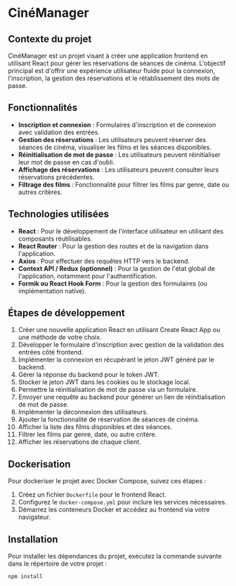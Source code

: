 # CinéManager

## Contexte du projet

CinéManager est un projet visant à créer une application frontend en utilisant React pour gérer les réservations de séances de cinéma. L'objectif principal est d'offrir une expérience utilisateur fluide pour la connexion, l'inscription, la gestion des réservations et le rétablissement des mots de passe.

## Fonctionnalités

- **Inscription et connexion** : Formulaires d'inscription et de connexion avec validation des entrées.
- **Gestion des réservations** : Les utilisateurs peuvent réserver des séances de cinéma, visualiser les films et les séances disponibles.
- **Réinitialisation de mot de passe** : Les utilisateurs peuvent réinitialiser leur mot de passe en cas d'oubli.
- **Affichage des réservations** : Les utilisateurs peuvent consulter leurs réservations précédentes.
- **Filtrage des films** : Fonctionnalité pour filtrer les films par genre, date ou autres critères.

## Technologies utilisées

- **React** : Pour le développement de l'interface utilisateur en utilisant des composants réutilisables.
- **React Router** : Pour la gestion des routes et de la navigation dans l'application.
- **Axios** : Pour effectuer des requêtes HTTP vers le backend.
- **Context API / Redux (optionnel)** : Pour la gestion de l'état global de l'application, notamment pour l'authentification.
- **Formik ou React Hook Form** : Pour la gestion des formulaires (ou implémentation native).

## Étapes de développement

1. Créer une nouvelle application React en utilisant Create React App ou une méthode de votre choix.
2. Développer le formulaire d'inscription avec gestion de la validation des entrées côté frontend.
3. Implémenter la connexion en récupérant le jeton JWT généré par le backend.
4. Gérer la réponse du backend pour le token JWT.
5. Stocker le jeton JWT dans les cookies ou le stockage local.
6. Permettre la réinitialisation de mot de passe via un formulaire.
7. Envoyer une requête au backend pour générer un lien de réinitialisation de mot de passe.
8. Implémenter la déconnexion des utilisateurs.
9. Ajouter la fonctionnalité de réservation de séances de cinéma.
10. Afficher la liste des films disponibles et des séances.
11. Filtrer les films par genre, date, ou autre critère.
12. Afficher les réservations de chaque client.

## Dockerisation

Pour dockeriser le projet avec Docker Compose, suivez ces étapes :

1. Créez un fichier `Dockerfile` pour le frontend React.
2. Configurez le `docker-compose.yml` pour inclure les services nécessaires.
3. Démarrez les conteneurs Docker et accédez au frontend via votre navigateur.

## Installation

Pour installer les dépendances du projet, exécutez la commande suivante dans le répertoire de votre projet :

```bash
npm install
```
